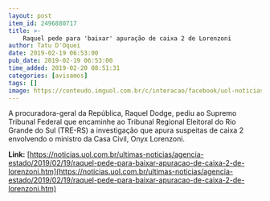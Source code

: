```yaml
---
layout: post
item_id: 2496880717
title: >-
    Raquel pede para 'baixar' apuração de caixa 2 de Lorenzoni
author: Tatu D'Oquei
date: 2019-02-19 06:53:00
pub_date: 2019-02-19 06:53:00
time_added: 2019-02-20 08:51:31
categories: [avisamos]
tags: []
image: https://conteudo.imguol.com.br/c/interacao/facebook/uol-noticias-600px.jpg
---
```


A procuradora-geral da República, Raquel Dodge, pediu ao Supremo Tribunal Federal que encaminhe ao Tribunal Regional Eleitoral do Rio Grande do Sul (TRE-RS) a investigação que apura suspeitas de caixa 2 envolvendo o ministro da Casa Civil, Onyx Lorenzoni.

**Link:** [https://noticias.uol.com.br/ultimas-noticias/agencia-estado/2019/02/19/raquel-pede-para-baixar-apuracao-de-caixa-2-de-lorenzoni.htm](https://noticias.uol.com.br/ultimas-noticias/agencia-estado/2019/02/19/raquel-pede-para-baixar-apuracao-de-caixa-2-de-lorenzoni.htm)

